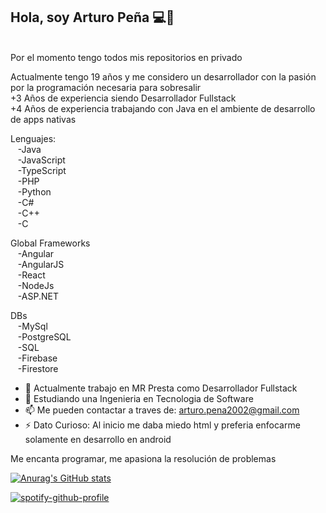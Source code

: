 ## Hola, soy Arturo Peña 💻💜
<br>Por el momento tengo todos mis repositorios en privado<br>

Actualmente tengo 19 años y me considero un desarrollador con la pasión por la programación necesaria para sobresalir <br>
+3 Años de experiencia siendo Desarrollador Fullstack <br>
+4 Años de experiencia trabajando con Java en el ambiente de desarrollo de apps nativas <br>

Lenguajes: <br>
&nbsp;&nbsp;&nbsp;-Java<br>
&nbsp;&nbsp;&nbsp;-JavaScript<br>
&nbsp;&nbsp;&nbsp;-TypeScript<br>
&nbsp;&nbsp;&nbsp;-PHP<br>
&nbsp;&nbsp;&nbsp;-Python<br>
&nbsp;&nbsp;&nbsp;-C#<br>
&nbsp;&nbsp;&nbsp;-C++<br>
&nbsp;&nbsp;&nbsp;-C<br>
    
Global Frameworks<br>
    &nbsp;&nbsp;&nbsp;-Angular<br>
    &nbsp;&nbsp;&nbsp;-AngularJS<br>
    &nbsp;&nbsp;&nbsp;-React<br>
    &nbsp;&nbsp;&nbsp;-NodeJs<br>
    &nbsp;&nbsp;&nbsp;-ASP.NET<br>

DBs<br>
    &nbsp;&nbsp;&nbsp;-MySql<br>
    &nbsp;&nbsp;&nbsp;-PostgreSQL<br>
    &nbsp;&nbsp;&nbsp;-SQL<br>
    &nbsp;&nbsp;&nbsp;-Firebase<br>
    &nbsp;&nbsp;&nbsp;-Firestore<br>

- 💼 Actualmente trabajo en MR Presta como Desarrollador Fullstack
- 🔭 Estudiando una Ingenieria en Tecnologia de Software
- 📫 Me pueden contactar a traves de: arturo.pena2002@gmail.com
- ⚡ Dato Curioso: Al inicio me daba miedo html y preferia enfocarme solamente en desarrollo en android



 Me encanta programar, me apasiona la resolución de problemas
 
[![Anurag's GitHub stats](https://github-readme-stats.vercel.app/api?username=ArturoHP)](https://github.com/ArturoHP/github-readme-stats)


[![spotify-github-profile](https://spotify-github-profile.vercel.app/api/view?uid=12177794769&cover_image=true&theme=novatorem&bar_color=53b14f&bar_color_cover=false)](https://github.com/kittinan/spotify-github-profile)

